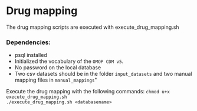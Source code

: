 Drug mapping
============

The drug mapping scripts are executed with execute_drug_mapping.sh

### Dependencies:
 - psql installed
 - Initialized the vocabulary of the `OMOP CDM v5`.
 - No password on the local database
 - Two csv datasets should be in the folder `input_datasets` and two manual mapping files in `manual_mappings`"


Execute the drug mapping with the following commands:
`chmod u+x execute_drug_mapping.sh`  
`./execute_drug_mapping.sh <databasename>`  
